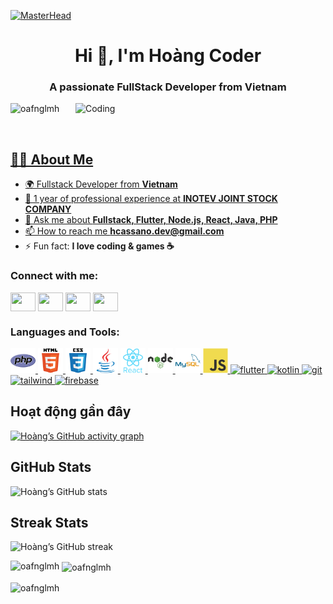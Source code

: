 [![MasterHead](https://firebasestorage.googleapis.com/v0/b/flexi-coding.appspot.com/o/dempgi7-520f8d5f-63d4-4453-8822-dbc149ae27f8.gif?alt=media&token=91c0c7b2-93c3-4029-b011-1a8703c5730d)](https://github.com/oafnglmh)
<h1 align="center">Hi 👋, I'm Hoàng Coder</h1>
<h3 align="center">A passionate FullStack Developer from Vietnam</h3>
<img align="right" alt="Coding" width="400" src="https://cdn.dribbble.com/users/1162077/screenshots/3848914/programmer.gif">


<p align="left"> <img src="https://komarev.com/ghpvc/?username=oafnglmh&label=Profile%20views&color=0e75b6&style=flat" alt="oafnglmh" /> </p>

<p align="left"> <a href="https://twitter.com/" target="blank"><img src="https://img.shields.io/twitter/follow/?logo=twitter&style=for-the-badge" alt=""  </p>

## 👨‍💻 About Me  
- 🌍 Fullstack Developer from **Vietnam**  
- 💼 1 year of professional experience at **INOTEV JOINT STOCK COMPANY**  
- 💬 Ask me about **Fullstack, Flutter, Node.js, React, Java, PHP**  
- 📫 How to reach me **hcassano.dev@gmail.com**  
- ⚡ Fun fact: **I love coding & games ☕**  

<h3 align="left">Connect with me:</h3>
<p align="left">
<a href="https://www.linkedin.com/in/l%C3%AA-minh-ho%C3%A0ng-82b853350/" target="blank"><img align="center" src="https://raw.githubusercontent.com/rahuldkjain/github-profile-readme-generator/master/src/images/icons/Social/linked-in-alt.svg" height="30" width="40" /></a>
<a href="https://www.instagram.com/oafng.lmh/" target="blank"><img align="center" src="https://raw.githubusercontent.com/rahuldkjain/github-profile-readme-generator/master/src/images/icons/Social/instagram.svg" height="30" width="40" /></a>
<a href="https://www.youtube.com/@cassanodev" target="blank"><img align="center" src="https://raw.githubusercontent.com/rahuldkjain/github-profile-readme-generator/master/src/images/icons/Social/youtube.svg" height="30" width="40" /></a>
<a href="https://www.facebook.com/SayHi.MinhHoang" target="blank"><img align="center" src="https://raw.githubusercontent.com/rahuldkjain/github-profile-readme-generator/master/src/images/icons/Social/facebook.svg" height="30" width="40" /></a>
</p>

<h3 align="left">Languages and Tools:</h3>
<p align="left"> 
<a href="https://www.php.net/" target="_blank" rel="noreferrer"> <img src="https://raw.githubusercontent.com/devicons/devicon/master/icons/php/php-original.svg" alt="php" width="40" height="40"/> </a>
<a href="https://www.w3.org/html/" target="_blank" rel="noreferrer"> <img src="https://raw.githubusercontent.com/devicons/devicon/master/icons/html5/html5-original-wordmark.svg" alt="html" width="40" height="40"/> </a>
<a href="https://www.w3schools.com/css/" target="_blank" rel="noreferrer"> <img src="https://raw.githubusercontent.com/devicons/devicon/master/icons/css3/css3-original-wordmark.svg" alt="css3" width="40" height="40"/> </a>
<a href="https://www.java.com" target="_blank" rel="noreferrer"> <img src="https://raw.githubusercontent.com/devicons/devicon/master/icons/java/java-original.svg" alt="java" width="40" height="40"/> </a>
<a href="https://reactjs.org/" target="_blank" rel="noreferrer"> <img src="https://raw.githubusercontent.com/devicons/devicon/master/icons/react/react-original-wordmark.svg" alt="react" width="40" height="40"/> </a>
<a href="https://nodejs.org" target="_blank" rel="noreferrer"> <img src="https://raw.githubusercontent.com/devicons/devicon/master/icons/nodejs/nodejs-original-wordmark.svg" alt="nodejs" width="40" height="40"/> </a>
<a href="https://www.mysql.com/" target="_blank" rel="noreferrer"> <img src="https://raw.githubusercontent.com/devicons/devicon/master/icons/mysql/mysql-original-wordmark.svg" alt="mysql" width="40" height="40"/> </a>
<a href="https://developer.mozilla.org/en-US/docs/Web/JavaScript" target="_blank" rel="noreferrer"> <img src="https://raw.githubusercontent.com/devicons/devicon/master/icons/javascript/javascript-original.svg" alt="javascript" width="40" height="40"/> </a>
<a href="https://flutter.dev" target="_blank" rel="noreferrer"> <img src="https://www.vectorlogo.zone/logos/flutterio/flutterio-icon.svg" alt="flutter" width="40" height="40"/> </a>
<a href="https://kotlinlang.org" target="_blank" rel="noreferrer"> <img src="https://www.vectorlogo.zone/logos/kotlinlang/kotlinlang-icon.svg" alt="kotlin" width="40" height="40"/> </a>
<a href="https://git-scm.com/" target="_blank" rel="noreferrer"> <img src="https://www.vectorlogo.zone/logos/git-scm/git-scm-icon.svg" alt="git" width="40" height="40"/> </a>
<a href="https://tailwindcss.com/" target="_blank" rel="noreferrer"> <img src="https://www.vectorlogo.zone/logos/tailwindcss/tailwindcss-icon.svg" alt="tailwind" width="40" height="40"/> </a>
<a href="https://firebase.google.com/" target="_blank" rel="noreferrer"> <img src="https://www.vectorlogo.zone/logos/firebase/firebase-icon.svg" alt="firebase" width="40" height="40"/> </a>

</p>

## Hoạt động gần đây
[![Hoàng’s GitHub activity graph](https://github-readme-activity-graph.vercel.app/graph?username=oafnglmh&theme=xcode)](https://github.com/oafnglmh)

## GitHub Stats
![Hoàng’s GitHub stats](https://github-readme-stats.vercel.app/api?username=oafnglmh&show_icons=true&theme=tokyonight)

## Streak Stats
![Hoàng’s GitHub streak](https://streak-stats.demolab.com?user=oafnglmh)




<p><img align="left" src="https://github-readme-stats.vercel.app/api/top-langs?username=oafnglmh&show_icons=true&locale=en&layout=compact&theme=tokyonight" alt="oafnglmh" /></p>

<p>&nbsp;<img align="center" src="https://github-readme-stats.vercel.app/api?username=oafnglmh&show_icons=true&locale=en&theme=tokyonight" alt="oafnglmh" /></p>

<p><img align="center" src="https://github-readme-streak-stats.herokuapp.com/?user=oafnglmh&&theme=tokyonight" alt="oafnglmh" /></p>
